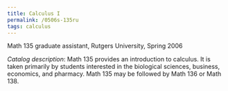 ```yaml
---
title: Calculus I
permalink: /0506s-135ru
tags: calculus
---
```


Math 135 graduate assistant, Rutgers University, Spring 2006<!--more-->

*Catalog description*: Math 135 provides an introduction to calculus. It is taken primarily by students interested in the biological sciences, business, economics, and pharmacy. Math 135 may be followed by Math 136 or Math 138.
